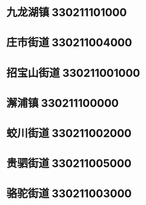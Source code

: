 # 九龙湖镇 330211101000
# 庄市街道 330211004000
# 招宝山街道 330211001000
# 澥浦镇 330211100000
# 蛟川街道 330211002000
# 贵驷街道 330211005000
# 骆驼街道 330211003000
